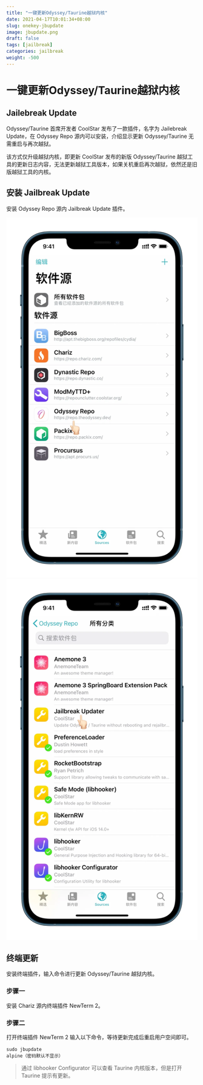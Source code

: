 ```yaml
---
title: "一键更新Odyssey/Taurine越狱内核"
date: 2021-04-17T10:01:34+08:00
slug: onekey-jbupdate
image: jbupdate.png
draft: false
tags: [jailbreak]
categories: jailbreak
weight: -500
---
```


# 一键更新Odyssey/Taurine越狱内核

## Jailebreak Update

Odyssey/Taurine 首席开发者 CoolStar 发布了一款插件，名字为 Jailebreak Update，在 Odyssey Repo 源内可以安装，介绍显示更新 Odyssey/Taurine 无需重启与再次越狱。

该方式仅升级越狱内核，即更新 CoolStar 发布的新版 Odyssey/Taurine 越狱工具的更新日志内容，无法更新越狱工具版本，如果关机重启再次越狱，依然还是旧版越狱工具的内核。

## 安装 Jailbreak Update

安装 Odyssey Repo 源内 Jailbreak Update 插件。

![](installjbupdate1.webp) ![](installjbupdate2.webp)

## 终端更新

安装终端插件，输入命令进行更新 Odyssey/Taurine 越狱内核。

### 步骤一

安装 Chariz 源内终端插件 NewTerm 2。

### 步骤二

打开终端插件 NewTerm 2 输入以下命令，等待更新完成后重启用户空间即可。

```shell
sudo jbupdate
alpine（密码默认不显示）
```

> 通过 libhooker Configurator 可以查看 Taurine 内核版本，但是打开 Taurine 提示有更新。

## 